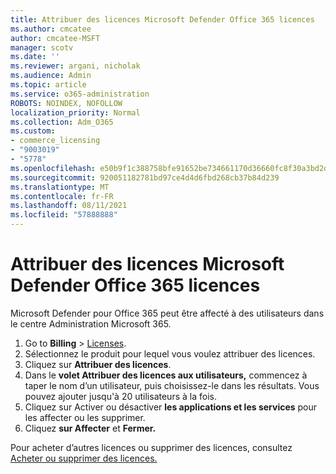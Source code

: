 ```yaml
---
title: Attribuer des licences Microsoft Defender Office 365 licences
ms.author: cmcatee
author: cmcatee-MSFT
manager: scotv
ms.date: ''
ms.reviewer: argani, nicholak
ms.audience: Admin
ms.topic: article
ms.service: o365-administration
ROBOTS: NOINDEX, NOFOLLOW
localization_priority: Normal
ms.collection: Adm_O365
ms.custom:
- commerce_licensing
- "9003019"
- "5778"
ms.openlocfilehash: e50b9f1c388758bfe91652be734661170d36660fc8f30a3bd2d77e189e8bd813
ms.sourcegitcommit: 920051182781bd97ce4d4d6fbd268cb37b84d239
ms.translationtype: MT
ms.contentlocale: fr-FR
ms.lasthandoff: 08/11/2021
ms.locfileid: "57888888"
---
```

# <a name="assign-microsoft-defender-for-office-365-licenses"></a>Attribuer des licences Microsoft Defender Office 365 licences

Microsoft Defender pour Office 365 peut être affecté à des utilisateurs dans le centre Administration Microsoft 365.

1. Go to **Billing**  >  [Licenses](https://go.microsoft.com/fwlink/p/?linkid=842264).
2. Sélectionnez le produit pour lequel vous voulez attribuer des licences.
3. Cliquez sur **Attribuer des licences**.
4. Dans le **volet Attribuer des licences aux utilisateurs,**  commencez à taper le nom d’un utilisateur, puis choisissez-le dans les résultats. Vous pouvez ajouter jusqu'à 20 utilisateurs à la fois.
5. Cliquez sur Activer ou désactiver **les applications et les services**  pour les affecter ou les supprimer.
6. Cliquez **sur Affecter** et **Fermer.**

Pour acheter d’autres licences ou supprimer des licences, consultez [Acheter ou supprimer des licences.](https://docs.microsoft.com/microsoft-365/commerce/licenses/buy-licenses#buy-or-remove-licenses-for-your-business-subscription)